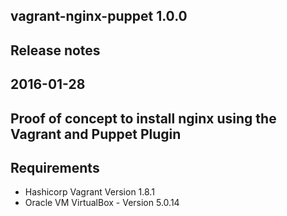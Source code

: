 ## vagrant-nginx-puppet 1.0.0
## Release notes
## 2016-01-28

## Proof of concept to install nginx using the Vagrant and Puppet Plugin

Requirements
------------
- Hashicorp Vagrant Version 1.8.1
- Oracle VM VirtualBox - Version 5.0.14

